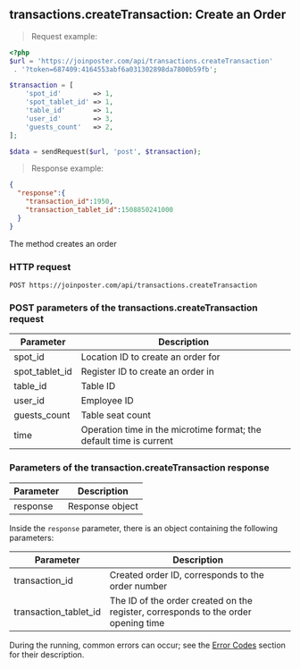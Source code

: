## transactions.createTransaction: Create an Order

> Request example:

```php
<?php
$url = 'https://joinposter.com/api/transactions.createTransaction'
 . '?token=687409:4164553abf6a031302898da7800b59fb';

$transaction = [
    'spot_id'        => 1,
    'spot_tablet_id' => 1,
    'table_id'       => 1,
    'user_id'        => 3,
    'guests_count'   => 2,
];

$data = sendRequest($url, 'post', $transaction);
```

> Response example:

```json
{  
  "response":{  
    "transaction_id":1950,
    "transaction_tablet_id":1508850241000
  }
}
```

The method creates an order

### HTTP request

`POST https://joinposter.com/api/transactions.createTransaction`

### POST parameters of the transactions.createTransaction request

Parameter | Description
--------- | -----------
spot_id | Location ID to create an order for
spot_tablet_id | Register ID to create an order in
table_id | Table ID
user_id | Employee ID
guests_count | Table seat count
time | Operation time in the microtime format; the default time is current

### Parameters of the transaction.createTransaction response

Parameter | Description
--------- | -----------
response | Response object

Inside the `response` parameter, there is an object containing the following parameters:

Parameter | Description
--------- | -----------
transaction_id | Created order ID, corresponds to the order number
transaction_tablet_id | The ID of the order created on the register, corresponds to the order opening time

During the running, common errors can occur; see the [Error Codes](/en/docs/v3/web/errors) section for their description.

